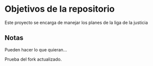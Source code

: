 # Objetivos de la repositorio

Este proyecto se encarga de manejar los planes de la liga de la justicia


## Notas
Pueden hacer lo que quieran...


Prueba del fork actualizado.

